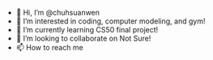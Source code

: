 - 👋 Hi, I’m @chuhsuanwen
- 👀 I’m interested in coding, computer modeling, and gym!
- 🌱 I’m currently learning CS50 final project!
- 💞️ I’m looking to collaborate on Not Sure!
- 📫 How to reach me

<!---
chuhsuanwen/chuhsuanwen is a ✨ special ✨ repository because its `README.md` (this file) appears on your GitHub profile.
You can click the Preview link to take a look at your changes.
--->
